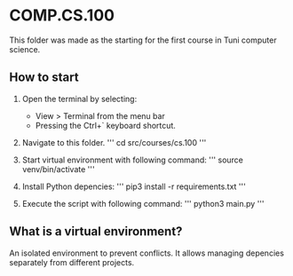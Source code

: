 # COMP.CS.100

This folder was made as the starting for the first course in Tuni computer science.

## How to start

1. Open the terminal by selecting:

   - View > Terminal from the menu bar
   - Pressing the Ctrl+` keyboard shortcut.

2. Navigate to this folder.
   '''
   cd src/courses/cs.100
   '''

3. Start virtual environment with following command:
   '''
   source venv/bin/activate
   '''

4. Install Python depencies:
   '''
   pip3 install -r requirements.txt
   '''

5. Execute the script with following command:
   '''
   python3 main.py
   '''

## What is a virtual environment?

An isolated environment to prevent conflicts. It allows managing depencies separately from different projects.
